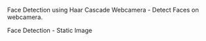 Face Detection using Haar Cascade Webcamera - Detect Faces on webcamera. 

Face Detection - Static Image
